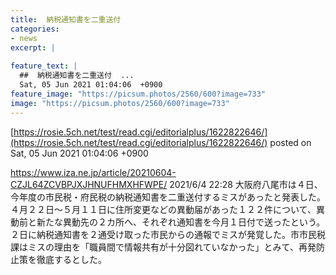 ```yaml
---
title:  納税通知書を二重送付  
categories:
- news
excerpt: |
  
feature_text: |
  ##  納税通知書を二重送付  ...
  Sat, 05 Jun 2021 01:04:06  +0900
feature_image: "https://picsum.photos/2560/600?image=733"
image: "https://picsum.photos/2560/600?image=733"
---
```


[https://rosie.5ch.net/test/read.cgi/editorialplus/1622822646/](https://rosie.5ch.net/test/read.cgi/editorialplus/1622822646/)
posted on Sat, 05 Jun 2021 01:04:06  +0900

<!--more-->

https://www.iza.ne.jp/article/20210604-CZJL64ZCVBPJXJHNUFHMXHFWPE/ 2021/6/4 22:28 大阪府八尾市は４日、今年度の市民税・府民税の納税通知書を二重送付するミスがあったと発表した。４月２２日〜５月１１日に住所変更などの異動届があった１２２件について、異動前と新たな異動先の２カ所へ、それぞれ通知書を今月１日付で送ったという。 ２日に納税通知書を２通受け取った市民からの通報でミスが発覚した。市市民税課はミスの理由を「職員間で情報共有が十分図れていなかった」とみて、再発防止策を徹底するとした。
